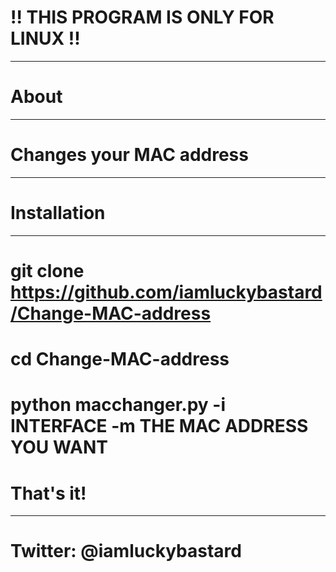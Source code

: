 # !! THIS PROGRAM IS ONLY FOR LINUX !! 
--------------------------------------


# About
--------
# Changes your MAC address
----------------------------------



# Installation
-------
# git clone https://github.com/iamluckybastard/Change-MAC-address

# cd Change-MAC-address

# python macchanger.py -i INTERFACE -m THE MAC ADDRESS YOU WANT

# That's it! 
--------------------------------



# Twitter: @iamluckybastard
